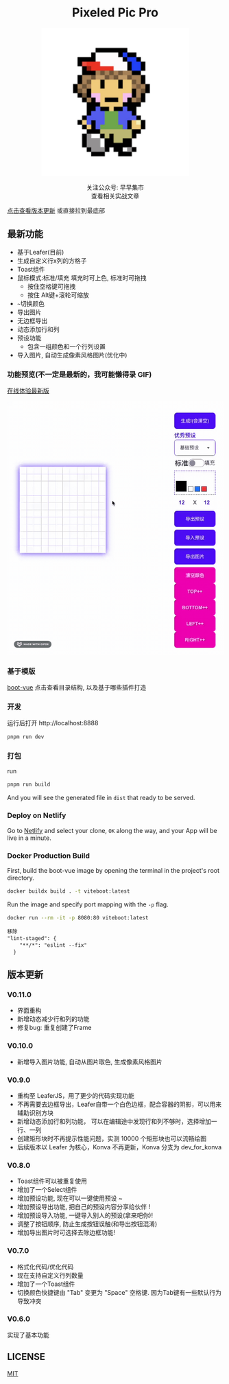 <div align='center'>
<h1>Pixeled Pic Pro </h1>
<img src='README.assets/touxiang12.jpeg' alt='Boot-Vue - Opinionated Vite Starter Template' width='344'/>
</div>

<p align='center'>
关注公众号: 早早集市
<br/>
查看相关实战文章
</p>

[点击查看版本更新](https://github.com/zzdaddy/PixeledPicPro?tab=readme-ov-file#%E7%89%88%E6%9C%AC%E6%9B%B4%E6%96%B0) 或直接拉到最底部

## 最新功能
- 基于Leafer(目前)
- 生成自定义行x列的方格子
- Toast组件
- 鼠标模式:标准/填充  填充时可上色, 标准时可拖拽
  - 按住空格键可拖拽
  - 按住 Alt键+滚轮可缩放
- `~`切换颜色
- 导出图片
- 无边框导出
- 动态添加行和列
- 预设功能
  - 包含一组颜色和一个行列设置
- 导入图片, 自动生成像素风格图片(优化中)

### 功能预览(不一定是最新的，我可能懒得录 GIF)
[在线体验最新版](https://zzstudio.cn/stall/pixeled-pic-pro/#/home)

<img src='README.assets/yanshi.gif' alt='pixeled pic pro'/>

### 基于模版
[boot-vue](https://github.com/kirklin/boot-vue)
点击查看目录结构, 以及基于哪些插件打造

### 开发

运行后打开 http://localhost:8888

```bash
pnpm run dev
```

### 打包

run

```bash
pnpm run build
```

And you will see the generated file in `dist` that ready to be served.


### Deploy on Netlify

Go to [Netlify](https://app.netlify.com/start) and select your clone, `OK` along the way, and your App will be live in a minute.

### Docker Production Build

First, build the boot-vue image by opening the terminal in the project's root directory.

```bash
docker buildx build . -t viteboot:latest
```

Run the image and specify port mapping with the `-p` flag.

```bash
docker run --rm -it -p 8080:80 viteboot:latest
```

```
移除
"lint-staged": {
    "**/*": "eslint --fix"
  }
```

## 版本更新
### V0.11.0
- 界面重构
- 新增动态减少行和列的功能
- 修复bug: 重复创建了Frame


### V0.10.0
- 新增导入图片功能, 自动从图片取色, 生成像素风格图片

### V0.9.0
- 重构至 LeaferJS，用了更少的代码实现功能
- 不再需要去边框导出，Leafer自带一个白色边框，配合容器的阴影，可以用来辅助识别方块
- 新增动态添加行和列功能， 可以在编辑途中发现行和列不够时，选择增加一行、一列
- 创建矩形块时不再提示性能问题，实测 10000 个矩形块也可以流畅绘图
- 后续版本以 Leafer 为核心，Konva 不再更新，Konva 分支为 dev_for_konva

### V0.8.0
- Toast组件可以被重复使用
- 增加了一个Select组件
- 增加预设功能, 现在可以一键使用预设 ~
- 增加预设导出功能, 把自己的预设内容分享给伙伴 !
- 增加预设导入功能, 一键导入别人的预设(拿来吧你)!
- 调整了按钮顺序, 防止生成按钮误触(和导出按钮混淆)
- 增加导出图片时可选择去除边框功能!


### V0.7.0
- 格式化代码/优化代码
- 现在支持自定义行列数量
- 增加了一个Toast组件
- 切换颜色快捷键由 "Tab" 变更为 "Space" 空格键. 因为Tab键有一些默认行为导致冲突

### V0.6.0
实现了基本功能


## LICENSE

[MIT](./LICENSE)